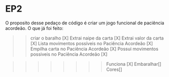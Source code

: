 # EP2
O proposito desse pedaço de código é criar um jogo funcional de paciência acordeão.
O que já foi feito:
>>criar o baralho [X]
>>Extrai naipe da carta [X]
>>Extrai valor da carta [X]
>>Lista movimentos possíveis no Paciência Acordeão [X]
>>Empilha carta no Paciência Acordeão [X]
>>Possui movimentos possiveis no Paciência Acordeão [X]


>>>>>>>>Funciona [X]
>>>>>Embaralhar[]
>>>>>Cores[]
